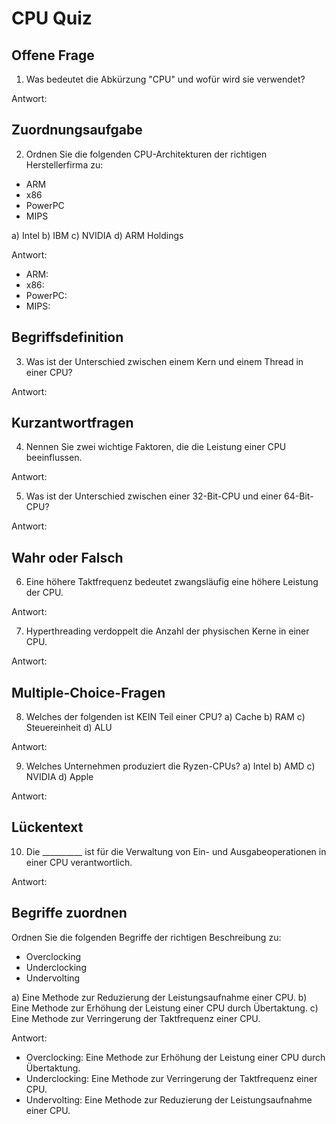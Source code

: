 # CPU Quiz

## Offene Frage

1. Was bedeutet die Abkürzung "CPU" und wofür wird sie verwendet?

Antwort: 

## Zuordnungsaufgabe

2. Ordnen Sie die folgenden CPU-Architekturen der richtigen Herstellerfirma zu:

- ARM
- x86
- PowerPC
- MIPS

a) Intel
b) IBM
c) NVIDIA
d) ARM Holdings

Antwort:

- ARM:
- x86:
- PowerPC:
- MIPS:

## Begriffsdefinition

3. Was ist der Unterschied zwischen einem Kern und einem Thread in einer CPU?

Antwort:

## Kurzantwortfragen

4. Nennen Sie zwei wichtige Faktoren, die die Leistung einer CPU beeinflussen.

Antwort:

5. Was ist der Unterschied zwischen einer 32-Bit-CPU und einer 64-Bit-CPU?

Antwort:

## Wahr oder Falsch

6. Eine höhere Taktfrequenz bedeutet zwangsläufig eine höhere Leistung der CPU.

Antwort:

7. Hyperthreading verdoppelt die Anzahl der physischen Kerne in einer CPU.

Antwort:

## Multiple-Choice-Fragen

8. Welches der folgenden ist KEIN Teil einer CPU?
a) Cache
b) RAM
c) Steuereinheit
d) ALU

Antwort:

9. Welches Unternehmen produziert die Ryzen-CPUs?
a) Intel
b) AMD
c) NVIDIA
d) Apple

Antwort:

## Lückentext

10. Die __________ ist für die Verwaltung von Ein- und Ausgabeoperationen in einer CPU verantwortlich.

Antwort:

## Begriffe zuordnen

Ordnen Sie die folgenden Begriffe der richtigen Beschreibung zu:

- Overclocking
- Underclocking
- Undervolting

a) Eine Methode zur Reduzierung der Leistungsaufnahme einer CPU.
b) Eine Methode zur Erhöhung der Leistung einer CPU durch Übertaktung.
c) Eine Methode zur Verringerung der Taktfrequenz einer CPU.

Antwort:

- Overclocking: Eine Methode zur Erhöhung der Leistung einer CPU durch Übertaktung.
- Underclocking: Eine Methode zur Verringerung der Taktfrequenz einer CPU.
- Undervolting: Eine Methode zur Reduzierung der Leistungsaufnahme einer CPU.
